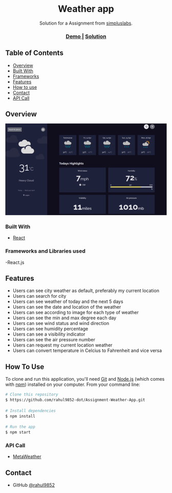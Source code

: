 <!-- Please update value in the {}  -->

<h1 align="center">Weather app</h1>

<div align="center">
   Solution for a Assignment from  <a href="#" target="_blank">simpluslabs</a>.
</div>

<div align="center">
  <h3>
    <a href="https://newweather-app.netlify.app/">
      Demo
    </a>
    <span> | </span>
    <a href="https://github.com/rahul9852-dot/Assignment-Weather-App">
      Solution
    </a>
  </h3>
</div>

<!-- TABLE OF CONTENTS -->

## Table of Contents

- [Overview](#overview)
- [Built With](#built-with)
- [Frameworks](#Frameworks-and-Libraries-used)
- [Features](#features)
- [How to use](#how-to-use)
- [Contact](#contact)
- [API Call](#api)

<!-- OVERVIEW -->

## Overview

![screenshot](/images/weather.PNG)

### Built With

- [React](https://reactjs.org/)

### Frameworks and Libraries used

-React.js

## Features

- Users can see city weather as default, preferably my current location
- Users can search for city
- Users can see weather of today and the next 5 days
- Users can see the date and location of the weather
- Users can see according to image for each type of weather
- Users can see the min and max degree each day
- Users can see wind status and wind direction
- Users can see humidity percentage
- Users can see a visibility indicator
- Users can see the air pressure number
- Users can request my current location weather
- Users can convert temperature in Celcius to Fahrenheit and vice versa

## How To Use

<!-- Example: -->

To clone and run this application, you'll need [Git](https://git-scm.com) and [Node.js](https://nodejs.org/en/download/) (which comes with [npm](http://npmjs.com)) installed on your computer. From your command line:

```bash
# Clone this repository
$ https://github.com/rahul9852-dot/Assignment-Weather-App.git

# Install dependencies
$ npm install

# Run the app
$ npm start
```
### API Call

- [MetaWeather](https://www.metaweather.com/api/)

## Contact

- GitHub [@rahul9852](https://github.com/rahul9852-dot)

